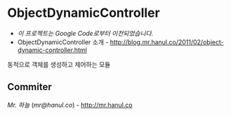# ObjectDynamicController
* *이 프로젝트는 Google Code로부터 이전되었습니다.*
* ObjectDynamicController 소개 - http://blog.mr.hanul.co/2011/02/object-dynamic-controller.html

동적으로 객체를 생성하고 제어하는 모듈

Commiter
----
*Mr. 하늘* (_mr@hanul.co_) - http://mr.hanul.co
